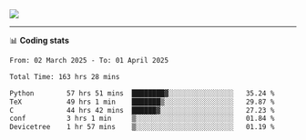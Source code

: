 <picture>
  <source
  srcset="https://github-readme-stats.vercel.app/api?username=sant0s12&show_icons=true&theme=dark"
  media="(prefers-color-scheme: dark)"
  />
  <source
  srcset="https://github-readme-stats.vercel.app/api?username=sant0s12&show_icons=true"
  media="(prefers-color-scheme: light)"
  />
  <img src="https://github-readme-stats.vercel.app/api?username=sant0s12&show_icons=true" />
</picture>

---

📊 **Coding stats**

<!--START_SECTION:waka-->

```txt
From: 02 March 2025 - To: 01 April 2025

Total Time: 163 hrs 28 mins

Python        57 hrs 51 mins  ████████▓░░░░░░░░░░░░░░░░   35.24 %
TeX           49 hrs 1 min    ███████▒░░░░░░░░░░░░░░░░░   29.87 %
C             44 hrs 42 mins  ██████▓░░░░░░░░░░░░░░░░░░   27.23 %
conf          3 hrs 1 min     ▒░░░░░░░░░░░░░░░░░░░░░░░░   01.84 %
Devicetree    1 hr 57 mins    ▒░░░░░░░░░░░░░░░░░░░░░░░░   01.19 %
```

<!--END_SECTION:waka-->
